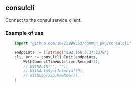 ## consulcli

Connect to the consul service client.

### Example of use

```go
    import "github.com/18721889353/common_pkg/consulcli"

	endpoints := []string{"192.168.3.37:2379"}
    cli, err := consulcli.Init(endpoints,
        WithConnectTimeout(time.Second*2),
        // WithAuth("", ""),
        // WithAutoSyncInterval(0),
        // WithLog(zap.NewNop()),
	)
```
